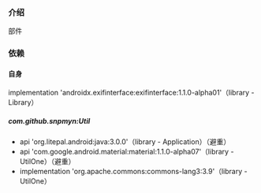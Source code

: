 ### 介绍
部件

### 依赖
#### 自身
implementation 'androidx.exifinterface:exifinterface:1.1.0-alpha01'（library - Library）
##### com.github.snpmyn:Util
* api 'org.litepal.android:java:3.0.0'（library - Application）（避重）
* api 'com.google.android.material:material:1.1.0-alpha07'（library - UtilOne）（避重）
* implementation 'org.apache.commons:commons-lang3:3.9'（library - UtilOne）
